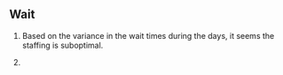## 

## Wait

1. Based on the variance in the wait times during the days, it seems the staffing is suboptimal. 

2. 
